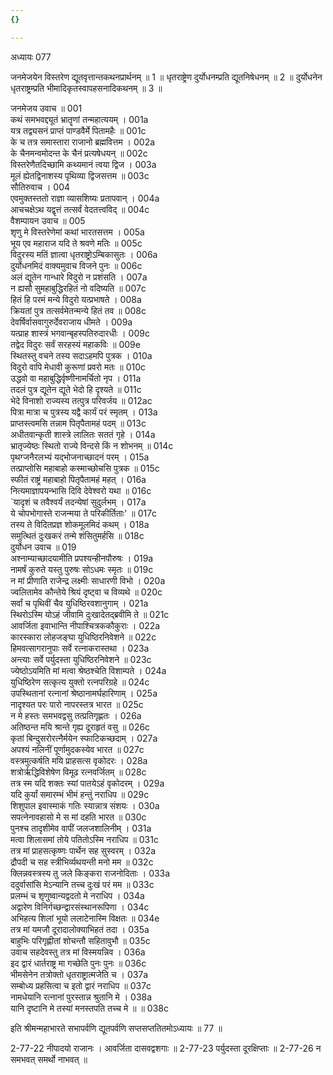 ```yaml
---
{}

---
```



अध्यायः 077

जनमेजयेन विस्तरेण द्यूतवृत्तान्तकथनप्रार्थनम् ॥ 1 ॥ धृतराष्ट्रेण दुर्योधनम्प्रति द्यूतनिषेधनम् ॥ 2 ॥ दुर्योधनेन धृतराष्ट्रम्प्रति भीमादिकृतस्वापहसनादिकथनम् ॥ 3 ॥

जनमेजय उवाच ॥	001  
कथं समभवद्द्यूतं भ्रातॄणां तन्महात्ययम् ।	001a  
यत्र तद्व्यसनं प्राप्तं पाण्डवैर्मे पितामहैः ॥	001c  
के च तत्र समास्तारा राजानो ब्रह्मवित्तम ।	002a  
के चैनमन्वमोदन्त के चैनं प्रत्यषेधयन् ॥	002c  
विस्तरेणैतदिच्छामि कथ्यमानं त्वया द्विज ।	003a  
मूलं ह्येतद्विनाशस्य पृथिव्या द्विजसत्तम ॥	003c  
सौतिरुवाच ।	004  
एवमुक्तस्ततो राज्ञा व्यासशिष्यः प्रतापवान् ।	004a  
आचचक्षेऽथ यद्वृत्तं तत्सर्वं वेदतत्त्वविद् ॥	004c  
वैशम्पायन उवाच ॥	005  
शृणु मे विस्तरेणेमां कथां भारतसत्तम ।	005a  
भूय एव महाराज यदि ते श्रवणे मतिः ॥	005c  
विदुरस्य मतिं ज्ञात्वा धृतराष्ट्रोऽम्बिकासुतः ।	006a  
दुर्योधनमिदं वाक्यमुवाच विजने पुनः ॥	006c  
अलं द्यूतेन गान्धारे विदुरो न प्रशंसति ।	007a  
न ह्यसौ सुमहाबुद्धिरहितं नो वदिष्यति ॥	007c  
हितं हि परमं मन्ये विदुरो यत्प्रभाषते ।	008a  
क्रियतां पुत्र तत्सर्वमेतन्मन्ये हितं तव ॥	008c  
देवर्षिर्वासवागुरुर्देवराजाय धीमते ।	009a  
यत्प्राह शास्त्रं भगवान्बृहस्पतिरुदारधीः ।	009c  
तद्वेद विदुरः सर्वं सरहस्यं महाकविः ॥	009e  
स्थितस्तु वचने तस्य सदाऽहमपि पुत्रक ।	010a  
विदुरो वापि मेधावी कुरूणां प्रवरो मतः ॥	010c  
उद्धवो वा महाबुद्धिर्वृष्णीनामर्चितो नृप ।	011a  
तदलं पुत्र द्यूतेन द्यूते भेदो हि दृश्यते ॥	011c  
भेदे विनाशो राज्यस्य तत्पुत्र परिवर्जय ॥	012ac  
पित्रा मात्रा च पुत्रस्य यद्वै कार्यं परं स्मृतम् ।	013a  
प्राप्तस्त्वमसि तन्नाम पितृपैतामहं पदम् ॥	013c  
अधीतवान्कृती शास्त्रे लालितः सततं गृहे ।	014a  
भ्रातृज्येष्ठः स्थितो राज्ये विन्दसे किं न शोभनम् ॥	014c  
पृथग्जनैरलभ्यं यद्भोजनाच्छादनं परम् ।	015a  
तत्प्राप्तोसि महाबाहो कस्माच्छोचसि पुत्रक ॥	015c  
स्फीतं राष्ट्रं महाबाहो पितृपैतामहं महत् ।	016a  
नित्यमाज्ञापयन्भासि दिवि देवेश्वरो यथा ॥	016c  
`यादृशं च तवैश्वर्यं तदन्येषां सुदुर्लभम् ।	017a  
ये चोपभोगास्ते राजन्मया ते परिकीर्तिताः' ॥	017c  
तस्य ते विदितप्रज्ञ शोकमूलमिदं कथम् ।	018a  
समुत्थितं दुःखकरं तन्मे शंसितुमर्हसि ॥	018c  
दुर्योधन उवाच ॥	019  
अश्नाम्याच्छादयामीति प्रपश्यन्हीनपौरुषः ।	019a  
नामर्षं कुरुते यस्तु पुरुषः सोऽधमः स्मृतः ॥	019c  
न मां प्रीणाति राजेन्द्र लक्ष्मीः साधारणी विभो ।	020a  
ज्वलितामेव कौन्तेये श्रियं दृष्ट्वा च विव्यथे ॥	020c  
सर्वां च पृथिवीं चैव युधिष्ठिरवशानुगाम् ।	021a  
स्थिरोऽस्मि योऽहं जीवामि दुःखादेतद्ब्रवीमि ते ॥	021c  
आवर्जिता इवाभान्ति नीपाश्चित्रककौकुराः ।	022a  
कारस्कारा लोहजङ्घा युधिष्ठिरनिवेशने ॥	022c  
हिमवत्सागरानुपाः सर्वे रत्नाकरास्तथा ।	023a  
अन्त्याः सर्वे पर्युदस्ता युधिष्ठिरनिवेशने ॥	023c  
ज्येष्ठोऽयमिति मां मत्वा श्रेष्ठश्चेति विशाम्पते ।	024a  
युधिष्ठिरेण सत्कृत्य युक्तो रत्नपरिग्रहे ॥	024c  
उपस्थितानां रत्नानां श्रेष्ठानामर्घहारिणाम् ।	025a  
नादृश्यत परः पारो नापरस्तत्र भारत ॥	025c  
न मे हस्तः समभवद्वसु तत्प्रतिगृह्णतः ।	026a  
अतिष्ठन्त मयि श्रान्ते गृह्य दूराहृतं वसु ॥	026c  
कृतां बिन्दुसरोरत्नैर्मयेन स्फाटिकच्छदाम् ।	027a  
अपश्यं नलिनीं पूर्णामुदकस्येव भारत ॥	027c  
वस्त्रमुत्कर्षति मयि प्राहसत्स वृकोदरः ।	028a  
शत्रोर्ऋद्धिविशेषेण विमूढ रत्नवर्जितम् ॥	028c  
तत्र स्म यदि शक्तः स्यां पातयेऽहं वृकोदरम् ।	029a  
यदि कुर्यां समारम्भं भीमं हन्तुं नराधिप ॥	029c  
शिशुपाल इवास्माकं गतिः स्यान्नात्र संशयः ।	030a  
सपत्नेनावहासो मे स मां दहति भारत ॥	030c  
पुनश्च तादृशीमेव वापीं जलजशालिनीम् ।	031a  
मत्वा शिलासमां तोये पतितोऽस्मि नराधिप ॥	031c  
तत्र मां प्राहसत्कृष्णः पार्थेन सह सुस्वरम् ।	032a  
द्रौपदी च सह स्त्रीभिर्व्यथयन्ती मनो मम ॥	032c  
क्लिन्नवस्त्रस्य तु जले किङ्करा राजनोदिताः ।	033a  
ददुर्वासांसि मेऽन्यानि तच्च दुःखं परं मम ॥	033c  
प्रलम्भं च शृणुष्वान्यद्वदतो मे नराधिप ।	034a  
अद्वारेण विनिर्गच्छन्द्वारसंस्थानरूपिणा ।	034c  
अभिहत्य शिलां भूयो ललाटेनास्मि विक्षतः ॥	034e  
तत्र मां यमजौ दूरादालोक्याभिहतं तदा ।	035a  
बाहुभिः परिगृह्णीतां शोचन्तौ सहितावुभौ ॥	035c  
उवाच सहदेवस्तु तत्र मां विस्मयन्निव ।	036a  
इद द्वारं धार्तराष्ट्र मा गच्छेति पुनः पुनः ॥	036c  
भीमसेनेन तत्रोक्तो धृतराष्ट्रात्मजेति च ।	037a  
सम्बोध्य प्रहसित्वा च इतो द्वारं नराधिप ॥	037c  
नामधेयानि रत्नानां पुरस्तान्न श्रुतानि मे ।	038a  
यानि दृष्टानि मे तस्यां मनस्तपति तच्च मे ॥ ॥	038c  

इति श्रीमन्महाभारते सभापर्वणि द्यूतपर्वणि सप्तसप्ततितमोऽध्यायः ॥ 77 ॥

2-77-22 नीपादयो राजानः । आवर्जिता दासवद्वशगाः ॥ 2-77-23 पर्युदस्ता दूरक्षिप्ताः ॥ 2-77-26 न समभवत् समर्थो नाभवत् ॥
